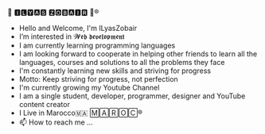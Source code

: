 👑 🅸🅻🆈🅰🆂 🆉🅾🅱🅰🅸🆁 👑®
- Hello and Welcome, I'm ILyasZobair
- I’m interested in 𝓦𝖊𝖇 𝖉𝖊𝖛𝖊𝖑𝖔𝖕𝖒𝖊𝖓𝖙
- I am currently learning programming languages
- I am looking forward to cooperate in helping other friends to learn all the languages, courses and solutions to all the problems they face
- I'm constantly learning new skills and striving for progress
- Motto: Keep striving for progress, not perfection
- I'm currently growing my Youtube Channel
- I am a single student, developer, programmer, designer and YouTube content creator
- I Live in Marocco🇲🇦 🄼🄰🅁🄾🄲®
- 📫 How to reach me ...

<!---
ILyasZobair/ILyasZobair is a ✨ special ✨ repository because its `README.md` (this file) appears on your GitHub profile.
You can click the Preview link to take a look at your changes.
--->
